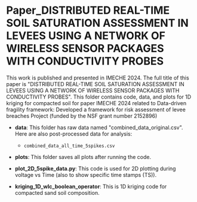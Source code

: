 # Paper_DISTRIBUTED REAL-TIME SOIL SATURATION ASSESSMENT IN LEVEES USING A NETWORK OF WIRELESS SENSOR PACKAGES WITH CONDUCTIVITY PROBES
This work is published and presented in IMECHE 2024. The full title of this paper is "DISTRIBUTED REAL-TIME SOIL SATURATION ASSESSMENT IN LEVEES USING A NETWORK OF WIRELESS SENSOR PACKAGES WITH CONDUCTIVITY PROBES". This folder contains code, data, and plots for 1D kriging for compacted soil  for paper IMECHE 2024 related to Data-driven fragility framework: Developed a framework for risk assessment of levee breaches Project (funded by the NSF grant number 2152896)

* **data**: This folder has raw data named "combined_data_original.csv". Here are also post-processed data for analysis:
  * `combined_data_all_time_5spikes.csv`
  

* **plots**: This folder saves all plots after running the code.

* **plot_2D_5spike_data.py**: This code is used for 2D plotting during voltage vs Time (also to show specific time stamps (TS)).

* **kriging_1D_wlc_boolean_operator**: This is 1D kriging code for compacted sand soil composition.

